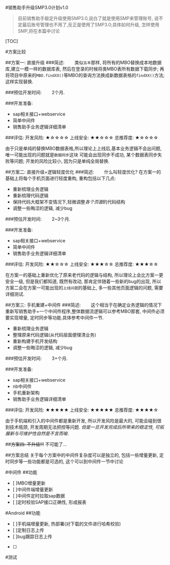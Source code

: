 #销售助手升级SMP3.0计划v1.0

>目前销售助手敲定升级使用SMP3.0,说白了就是使用SMP来管理账号, 说不定最后账号管理也不用了,反正是使用了SMP3.0;具体如何升级, 怎样使用SMP,将在本篇中讨论

[TOC]

#方案比较

##方案一: 直接升级
###简述:
&emsp;&emsp;类似`五丰`那样, 将所有的MBO替换成本地数据库,建立一模一样的数据库表, 然后在登录的时候将类MBO表所有数据下载同步; 再将项目中原来的`MBO.findXX()`等MBO的查询方法换成新数据表格的`findXX()`方法; 这样实现替换.
	
###预估开发时间: 
&emsp;&emsp;2个月.

###开发准备:
* sap相关接口+webservice
* 简单中间件
* 销售助手业务逻辑详细清单
	
###评估:
开发风险: ★☆☆☆☆
上线安全: ★★☆☆☆
总推荐度: ★☆☆☆☆

由于只是单纯的替换MBO数据表格,所以理论上上线后,基本业务逻辑不会出问题,唯一可能出现的问题就是`数据同步`这块 可能会出现同步不成功, 某个数据表同步失败等问题;
开发的风险比较小, 因为只是单纯全局替换.

##方案二: 直接升级+逻辑轻度优化
###简述:
&emsp;&emsp;什么叫轻度优化? 在方案一的基础上将每个手机页面进行轻度重构, 重构包括以下几点:

* 重新梳理业务逻辑
* 重新梳理代码逻辑
* 保持代码大框架不变情况下,轻微调整*各个页面*的代码结构
* 调整一些晦涩的逻辑, 减少bug

###预估开发时间: 
&emsp;&emsp;2~3个月.

###开发准备:
* sap相关接口+webservice
* 简单中间件
* 销售助手业务逻辑详细清单
	
###评估:
开发风险: ★★☆☆☆
上线安全: ★★★☆☆
总推荐度: ★★★☆☆

在方案一的基础上重新优化了原来老代码的逻辑与结构, 所以理论上会比方案一更安全一级, 但是我们都知道, 既然有改动, 那肯定伴随着一些新的bug的出现, 所以方案二会在方案一可能出现的`上线问题`的基础上, 多一些其他页面逻辑的问题, 需要详细测试.


##方案三: 手机重建+中间件
###简述:
&emsp;&emsp;这个相当于在确定业务逻辑的情况下重新写销售助手+一个中间件程序,整体数据流逻辑可以参考MBO那套, 中间件必须要实现增量, 定时同步等功能.具体参考中间件一节.
* 重新梳理业务逻辑
* 整理原来代码逻辑(从代码层面便理清业务)
* 重新构建手机开发结构
* 调整一些晦涩的逻辑, 减少bug

###预估开发时间: 
&emsp;&emsp;3+个月.

###开发准备:
* sap相关接口+webservice
* nb中间件
* 手机重新架构
* 销售助手业务逻辑详细清单
	
###评估:
开发风险: ★★★★★
上线安全: ★★★★★
总推荐度: ★★★★☆

由于手机端和引入的中间件都是重新开发, 所以开发风险是最大的, 可能会碰到很到技术瓶颈, 开发周期无法把控等问题. *但是一旦开发完成后所带来的稳定性, 可拓展新与可维护性自然是不言而喻*.

##~~方案四: 不升级!!!~~
不可能了...

##方案总结
关于每个方案中的中间件复杂度可以是独立的, 包括一些增量更新, 定时同步等一些功能都是可选的, 这个可以到中间件一节中讨论


#中间件
##功能
- [ ]MBO增量更新
- [ ]中间件端增量更新
- [ ]中间件定时拉取sap数据
- [ ]定时校验SAP接口正确性, 形成报表

#Android
##功能
- [ ]手机端增量更新, 热部署(对下载的文件进行哈希校验)
- [ ]定制日志上传
- [ ]bug跟踪日志上传
- [ ]
#测试






